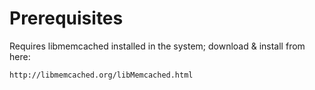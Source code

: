 # Prerequisites #

Requires libmemcached installed in the system; download & install from here:

`http://libmemcached.org/libMemcached.html`
